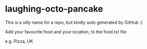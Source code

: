 # laughing-octo-pancake

This is a silly name for a repo, but kindly auto generated by GitHub :)

Add your favourite food and your location, to the food.txt file

e.g. 
Pizza, UK
